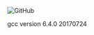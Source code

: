 ![GitHub](https://img.shields.io/github/license/zhaokai0402/STL-Study.svg?style=popout)

gcc version 6.4.0 20170724
